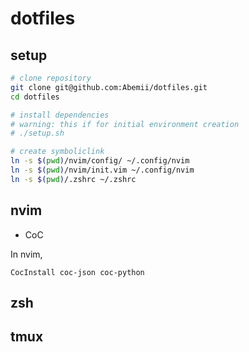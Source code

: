 # dotfiles

## setup

```bash
# clone repository
git clone git@github.com:Abemii/dotfiles.git
cd dotfiles

# install dependencies
# warning: this if for initial environment creation
# ./setup.sh

# create symboliclink
ln -s $(pwd)/nvim/config/ ~/.config/nvim 
ln -s $(pwd)/nvim/init.vim ~/.config/nvim 
ln -s $(pwd)/.zshrc ~/.zshrc
```

## nvim

- CoC

In nvim,

```
CocInstall coc-json coc-python
```

## zsh

## tmux
